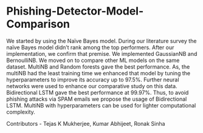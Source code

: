 # Phishing-Detector-Model-Comparison
We started by using the Naïve Bayes model. During our literature survey the naïve Bayes model didn’t rank among the top performers. After our implementation, we confirm that premise.  We implemented GaussianNB and BernoulliNB. We moved on to compare other ML models on the same dataset.   MultiNB and Random forests gave the best performance. As, the multiNB had the least training time we enhanced that model by tuning the hyperparameters to improve its accuracy up to 97.5%. Further neural networks were used to enhance our comparative study on this data. Bidirectional LSTM gave the best performance at 99.97%.   Thus, to avoid phishing attacks via SPAM emails we propose the usage of Bidirectional LSTM. MultiNB with hyperparameters can be used for lighter computational complexity. 

Contributors - Tejas K Mukherjee, Kumar Abhijeet, Ronak Sinha
